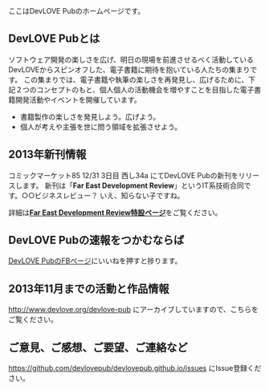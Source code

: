 ここはDevLOVE Pubのホームページです。

## DevLOVE Pubとは

ソフトウェア開発の楽しさを広げ、明日の現場を前進させるべく活動しているDevLOVEからスピンオフした、電子書籍に期待を抱いている人たちの集まりです。
この集まりでは、電子書籍や執筆の楽しさを再発見し、広げるために、下記２つのコンセプトのもと、個人個人の活動機会を増やすことを目指した電子書籍開発活動やイベントを開催しています。

- 書籍製作の楽しさを発見しよう。広げよう。
- 個人が考えや主張を世に問う領域を拡張させよう。

## 2013年新刊情報

コミックマーケット85 12/31 3日目 西し34a にてDevLOVE Pubの新刊をリリースします。
新刊は「**Far East Development Review**」というIT系技術合同です。○○ビジネスレビュー？ いえ、知らない子ですね。

詳細は[**Far East Development Review特設ページ**](https://github.com/devlovepub/devlovepub.github.io/wiki/Far-East-Development-Review)をご覧ください。

## DevLOVE Pubの速報をつかむならば

[DevLOVE PubのFBページ](https://www.facebook.com/devlovepub)にいいねを押すと捗ります。

## 2013年11月までの活動と作品情報

http://www.devlove.org/devlove-pub にアーカイブしていますので、こちらをご覧ください。

## ご意見、ご感想、ご要望、ご連絡など

https://github.com/devlovepub/devlovepub.github.io/issues にIssue登録ください。
